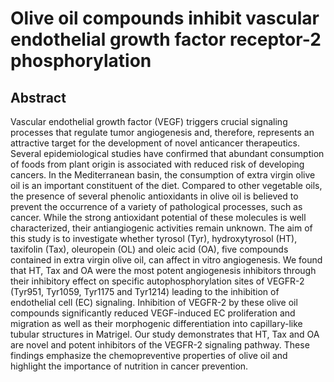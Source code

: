 # Olive oil compounds inhibit vascular endothelial growth factor receptor-2 phosphorylation

## Abstract

Vascular endothelial growth factor (VEGF) triggers crucial signaling processes that regulate tumor angiogenesis and, therefore, represents an attractive target for the development of novel anticancer therapeutics. Several epidemiological studies have confirmed that abundant consumption of foods from plant origin is associated with reduced risk of developing cancers. In the Mediterranean basin, the consumption of extra virgin olive oil is an important constituent of the diet. Compared to other vegetable oils, the presence of several phenolic antioxidants in olive oil is believed to prevent the occurrence of a variety of pathological processes, such as cancer. While the strong antioxidant potential of these molecules is well characterized, their antiangiogenic activities remain unknown. The aim of this study is to investigate whether tyrosol (Tyr), hydroxytyrosol (HT), taxifolin (Tax), oleuropein (OL) and oleic acid (OA), five compounds contained in extra virgin olive oil, can affect in vitro angiogenesis. We found that HT, Tax and OA were the most potent angiogenesis inhibitors through their inhibitory effect on specific autophosphorylation sites of VEGFR-2 (Tyr951, Tyr1059, Tyr1175 and Tyr1214) leading to the inhibition of endothelial cell (EC) signaling. Inhibition of VEGFR-2 by these olive oil compounds significantly reduced VEGF-induced EC proliferation and migration as well as their morphogenic differentiation into capillary-like tubular structures in Matrigel. Our study demonstrates that HT, Tax and OA are novel and potent inhibitors of the VEGFR-2 signaling pathway. These findings emphasize the chemopreventive properties of olive oil and highlight the importance of nutrition in cancer prevention.